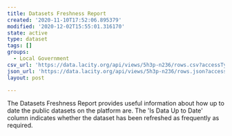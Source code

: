 ```yaml
---
title: Datasets Freshness Report
created: '2020-11-10T17:52:06.895379'
modified: '2020-12-02T15:55:01.316170'
state: active
type: dataset
tags: []
groups:
  - Local Government
csv_url: 'https://data.lacity.org/api/views/5h3p-n236/rows.csv?accessType=DOWNLOAD'
json_url: 'https://data.lacity.org/api/views/5h3p-n236/rows.json?accessType=DOWNLOAD'
layout: post

---
```

The Datasets Freshness Report provides useful information about how up to date the public datasets on the platform are. The 'Is Data Up to Date' column indicates whether the dataset has been refreshed as frequently as required.
